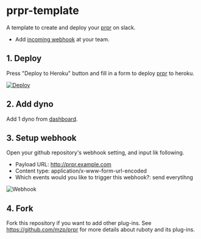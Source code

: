 # prpr-template

A template to create and deploy your [prpr](https://github.com/mzp/prpr/) on slack.

 * Add [incoming webhook](https://standfirm.slack.com/services/new/incoming-webhook) at your team.

## 1. Deploy

Press "Deploy to Heroku" button and fill in a form to deploy [prpr](https://github.com/mzp/prpr) to heroku.

[![Deploy](https://www.herokucdn.com/deploy/button.png)](https://heroku.com/deploy)

## 2. Add dyno

Add 1 dyno from [dashboard](https://dashboard-next.heroku.com/apps).

## 3. Setup webhook

Open your github repository's webhook setting, and input lik following.

 * Payload URL: http://prpr.example.com
 * Content type: application/x-www-form-url-encoded
 * Which events would you like to trigger this webhook?: send everytihng

![Webhook](https://raw.githubusercontent.com/mzp/prpr/master/docs/webhook.png)

## 4. Fork

Fork this repository if you want to add other plug-ins.
See https://github.com/mzp/prpr for more details about ruboty and its plug-ins.
